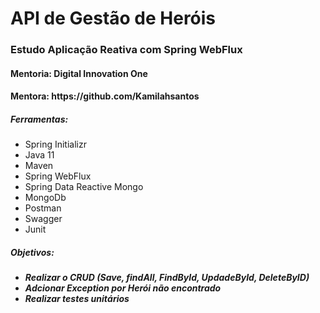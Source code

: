 # API de Gestão de Heróis
<h3>Estudo  Aplicação Reativa com Spring WebFlux</h3>

<h4>Mentoria: Digital Innovation One</h4>
<h4>Mentora: https://github.com/Kamilahsantos</h4>

<h5>Ferramentas:</h5>
<ul>
  <li>Spring Initializr</li>
  <li>Java 11</li>
  <li>Maven</li>
  <li>Spring WebFlux</li>
  <li>Spring Data Reactive Mongo</li>
  <li>MongoDb</li>
  <li>Postman</li>
  <li>Swagger</li>
  <li>Junit</li>
</ul>

<h5>Objetivos:<h5>
  <ul>
    <li>Realizar o CRUD (Save, findAll, FindById, UpdadeById, DeleteByID)</li>
    <li>Adcionar Exception por Herói não encontrado</li>
    <li>Realizar testes unitários</li>
  </ul>
